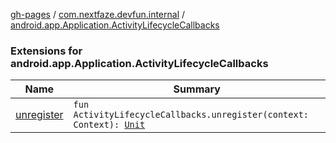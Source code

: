 [gh-pages](../../index.md) / [com.nextfaze.devfun.internal](../index.md) / [android.app.Application.ActivityLifecycleCallbacks](.)

### Extensions for android.app.Application.ActivityLifecycleCallbacks

| Name | Summary |
|---|---|
| [unregister](unregister.md) | `fun ActivityLifecycleCallbacks.unregister(context: Context): `[`Unit`](https://kotlinlang.org/api/latest/jvm/stdlib/kotlin/-unit/index.html) |
